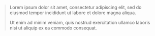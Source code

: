 > Lorem ipsum dolor sit amet, consectetur adipiscing elit, sed do eiusmod tempor incididunt ut labore et dolore magna aliqua.
> 
> Ut enim ad minim veniam, quis nostrud exercitation ullamco laboris nisi ut aliquip ex ea commodo consequat. 